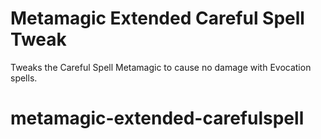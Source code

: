 # Metamagic Extended Careful Spell Tweak

Tweaks the Careful Spell Metamagic to cause no damage with Evocation spells.
# metamagic-extended-carefulspell

